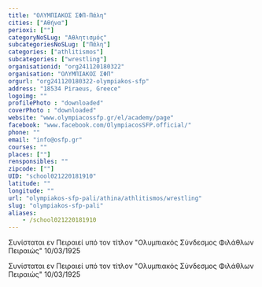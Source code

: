 ```yaml
---
title: "ΟΛΥΜΠΙΑΚΟΣ ΣΦΠ-Πάλη"
cities: ["Αθήνα"]
perioxi: [""]
categoryNoSLug: "Αθλητισμός"
subcategoriesNoSLug: ["Πάλη"]
categories: ["athlitismos"]
subcategories: ["wrestling"]
organisationid: "org241120180322"
organisation: "ΟΛΥΜΠΙΑΚΟΣ ΣΦΠ"
orgurl: "org241120180322-olympiakos-sfp"
address: "18534 Piraeus, Greece"
logoimg: ""
profilePhoto : "downloaded"
coverPhoto : "downloaded"
website: "www.olympiacossfp.gr/el/academy/page"
facebook: "www.facebook.com/OlympiacosSFP.official/"
phone: ""
email: "info@osfp.gr"
courses: ""
places: [""]
rensponsibles: ""
zipcode: [""]
UID: "school021220181910"
latitude: ""
longitude: ""
url: "olympiakos-sfp-pali/athina/athlitismos/wrestling"
slug: "olympiakos-sfp-pali"
aliases:
    - /school021220181910
---
```



Συνίσταται εν Πειραιεί υπό τον τίτλον &quot;Ολυμπιακός Σύνδεσμος Φιλάθλων Πειραιώς&quot; 10/03/1925

Συνίσταται εν Πειραιεί υπό τον τίτλον &quot;Ολυμπιακός Σύνδεσμος Φιλάθλων Πειραιώς&quot; 10/03/1925